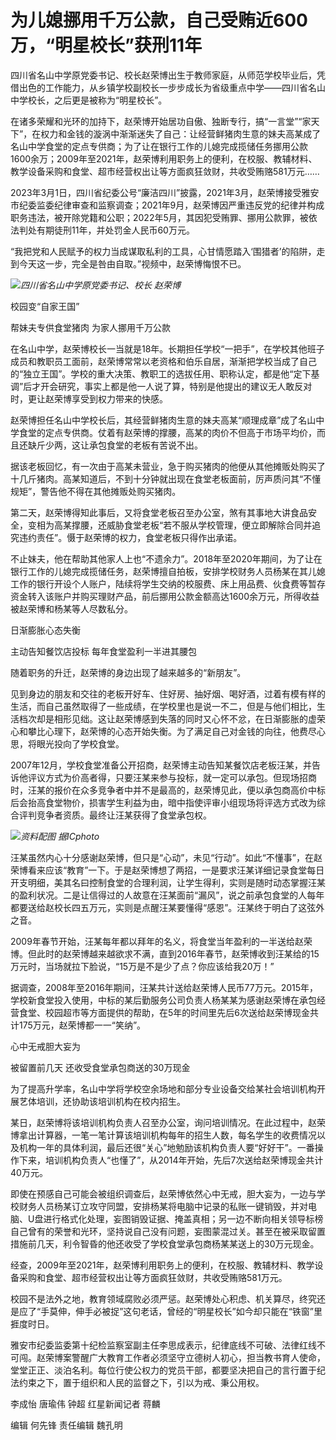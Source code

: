 # 为儿媳挪用千万公款，自己受贿近600万，“明星校长”获刑11年

四川省名山中学原党委书记、校长赵荣博出生于教师家庭，从师范学校毕业后，凭借出色的工作能力，从乡镇学校副校长一步步成长为省级重点中学——四川省名山中学校长，之后更是被称为“明星校长”。

在诸多荣耀和光环的加持下，赵荣博开始居功自傲、独断专行，搞“一言堂”“家天下”，在权力和金钱的漩涡中渐渐迷失了自己：让经营鲜猪肉生意的妹夫高某成了名山中学食堂的定点专供商；为了让在银行工作的儿媳完成揽储任务挪用公款1600余万；2009年至2021年，赵荣博利用职务上的便利，在校服、教辅材料、教学设备采购和食堂、超市经营权出让等方面疯狂敛财，共收受贿赂581万元……

2023年3月1日，四川省纪委公号“廉洁四川”披露，2021年3月，赵荣博接受雅安市纪委监委纪律审查和监察调查；2021年9月，赵荣博因严重违反党的纪律并构成职务违法，被开除党籍和公职；2022年5月，其因犯受贿罪、挪用公款罪，被依法判处有期徒刑11年，并处罚金人民币60万元。

“我把党和人民赋予的权力当成谋取私利的工具，心甘情愿踏入‘围猎者’的陷阱，走到今天这一步，完全是咎由自取。”视频中，赵荣博悔恨不已。

![](https://inews.gtimg.com/om_bt/OY7PHyglaUMVL0XeTk33tx_6fKMjzW6wRQoMpkNXGRcRQAA/1000)_四川省名山中学原党委书记、校长
赵荣博_

校园变“自家王国”

帮妹夫专供食堂猪肉 为家人挪用千万公款

在名山中学，赵荣博校长一当就是18年。长期担任学校“一把手”，在学校其他班子成员和教职员工面前，赵荣博常常以老资格和伯乐自居，渐渐把学校当成了自己的“独立王国”。学校的重大决策、教职工的选拔任用、职称认定，都是他“定下基调”后才开会研究，事实上都是他一人说了算，特别是他提出的建议无人敢反对时，更让赵荣博享受到权力带来的快感。

赵荣博担任名山中学校长后，其经营鲜猪肉生意的妹夫高某“顺理成章”成了名山中学食堂的定点专供商。仗着有赵荣博的撑腰，高某的肉价不但高于市场平均价，而且还缺斤少两，这让承包食堂的老板有苦说不出。

据该老板回忆，有一次由于高某未营业，急于购买猪肉的他便从其他摊贩处购买了十几斤猪肉。高某知道后，不到十分钟就出现在食堂老板面前，厉声质问其“不懂规矩”，警告他不得在其他摊贩处购买猪肉。

第二天，赵荣博得知此事后，又将食堂老板召至办公室，煞有其事地大讲食品安全，变相为高某撑腰，还威胁食堂老板“若不服从学校管理，便立即解除合同并追究违约责任”。慑于赵荣博的权力，食堂老板只得作出承诺。

不止妹夫，他在帮助其他家人上也“不遗余力”。2018年至2020年期间，为了让在银行工作的儿媳完成揽储任务，赵荣博擅自拍板，安排学校财务人员杨某在其儿媳工作的银行开设个人账户，陆续将学生交纳的校服费、床上用品费、伙食费等暂存资金转入该账户并购买理财产品，前后挪用公款金额高达1600余万元，所得收益被赵荣博和杨某等人尽数私分。

日渐膨胀心态失衡

主动告知餐饮店投标 每年食堂盈利一半进其腰包

随着职务的升迁，赵荣博的身边出现了越来越多的“新朋友”。

见到身边的朋友和交往的老板开好车、住好房、抽好烟、喝好酒，过着有模有样的生活，而自己虽然取得了一些成绩，在学校里也是说一不二，但是与他们相比，生活档次却是相形见绌。这让赵荣博感到失落的同时又心怀不忿，在日渐膨胀的虚荣心和攀比心理下，赵荣博的心态开始失衡。为了满足自己对金钱的向往，他费尽心思，将眼光投向了学校食堂。

2007年12月，学校食堂准备公开招商，赵荣博主动告知某餐饮店老板汪某，并告诉他评议方式为价高者得，只要汪某来参与投标，就一定可以承包。但现场招商时，汪某的报价在众多竞争者中并不是最高的，赵荣博见此，便以承包商高价中标后会抬高食堂物价，损害学生利益为由，暗中指使评审小组现场将评选方式改为综合评判竞争者资质。最终让汪某获得了食堂承包权。

![](https://inews.gtimg.com/om_bt/Onkby6qydP9K-WbNBnGMO_w0mc2OYOvZKMsN3OJwy8ncUAA/1000)_资料配图
据ICphoto_

汪某虽然内心十分感谢赵荣博，但只是“心动”，未见“行动”。如此“不懂事”，在赵荣博看来应该“教育”一下。于是赵荣博想了两招，一是要求汪某详细记录食堂每日开支明细，美其名曰控制食堂的合理利润，让学生得利，实则是随时动态掌握汪某的盈利状况。二是让信得过的人故意在汪某面前“漏风”，说之前承包食堂的人每年都要送给赵校长四五万元，实则是点醒汪某要懂得“感恩”。汪某终于明白了这弦外之音。

2009年春节开始，汪某每年都以拜年的名义，将食堂当年盈利的一半送给赵荣博。但此时的赵荣博越来越欲求不满，直到2016年春节，赵荣博收到汪某给的15万元时，当场就拉下脸说，“15万是不是少了点？你应该给我20万！”

据调查，2008年至2016年期间，汪某共计送给赵荣博人民币77万元。2015年，学校新食堂投入使用，中标的某后勤服务公司负责人杨某某为感谢赵荣博在承包经营食堂、校园超市等方面提供的帮助，在5年的时间里先后6次送给赵荣博现金共计175万元，赵荣博都一一“笑纳”。

心中无戒胆大妄为

被留置前几天 还收受食堂承包商送的30万现金

为了提高升学率，名山中学将学校空余场地和部分专业设备交给某社会培训机构开展艺体培训，还协助该培训机构在校内招生。

某日，赵荣博将该培训机构负责人召至办公室，询问培训情况。在此过程中，赵荣博拿出计算器，一笔一笔计算该培训机构每年的招生人数，每名学生的收费情况以及机构一年的具体利润，最后还很“关心”地勉励该机构负责人要“好好干”。一番操作下来，培训机构负责人“也懂了”，从2014年开始，先后7次送给赵荣博现金共计40万元。

即使在预感自己可能会被组织调查后，赵荣博依然心中无戒，胆大妄为，一边与学校财务人员杨某订立攻守同盟，安排杨某将电脑中记录的私账一键销毁，并对电脑、U盘进行格式化处理，妄图销毁证据、掩盖真相；另一边不断向相关领导标榜自己曾有的荣誉和光环，坚持说自己没有问题，妄图蒙混过关。甚至在被采取留置措施前几天，利令智昏的他还收受了学校食堂承包商杨某某送上的30万元现金。

经查，2009年至2021年，赵荣博利用职务上的便利，在校服、教辅材料、教学设备采购和食堂、超市经营权出让等方面疯狂敛财，共收受贿赂581万元。

校园不是法外之地，教育领域腐败必须严惩。赵荣博处心积虑、机关算尽，终究还是应了“手莫伸，伸手必被捉”这句老话，曾经的“明星校长”如今却只能在“铁窗”里捱度时日。

雅安市纪委监委第十纪检监察室副主任李思成表示，纪律底线不可破、法律红线不可闯。赵荣博案警醒广大教育工作者必须坚守立德树人初心，担当教书育人使命，堂堂正正、淡泊名利。每位行使公权力的党员干部，都要坚决把自己的言行置于纪法约束之下，置于组织和人民的监督之下，引以为戒、秉公用权。

李成怡 唐瑜伟 钟超 红星新闻记者 蒋麟

编辑 何先锋 责任编辑 魏孔明

